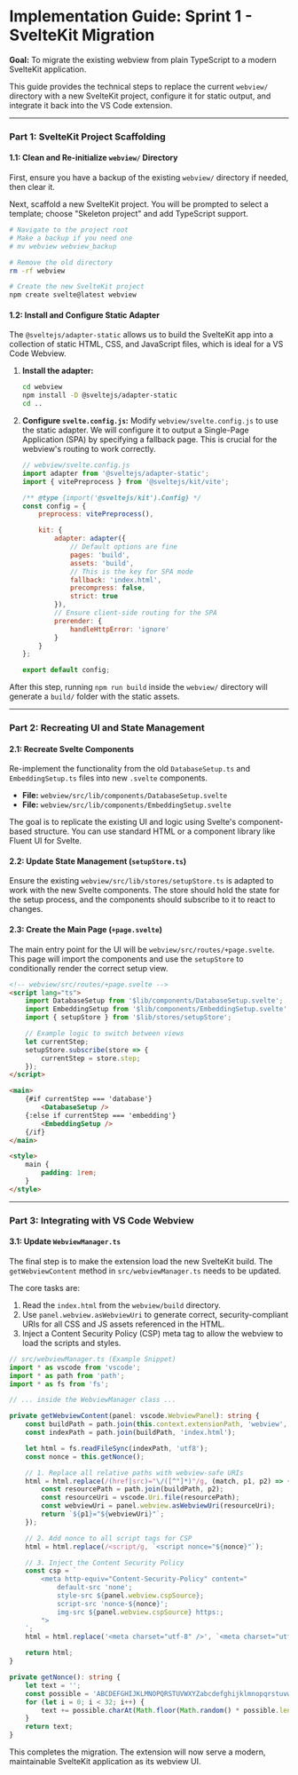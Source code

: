 # Implementation Guide: Sprint 1 - SvelteKit Migration

**Goal:** To migrate the existing webview from plain TypeScript to a modern SvelteKit application.

This guide provides the technical steps to replace the current `webview/` directory with a new SvelteKit project, configure it for static output, and integrate it back into the VS Code extension.

---

### **Part 1: SvelteKit Project Scaffolding**

#### **1.1: Clean and Re-initialize `webview/` Directory**

First, ensure you have a backup of the existing `webview/` directory if needed, then clear it.

Next, scaffold a new SvelteKit project. You will be prompted to select a template; choose "Skeleton project" and add TypeScript support.

```bash
# Navigate to the project root
# Make a backup if you need one
# mv webview webview_backup

# Remove the old directory
rm -rf webview

# Create the new SvelteKit project
npm create svelte@latest webview
```

#### **1.2: Install and Configure Static Adapter**

The `@sveltejs/adapter-static` allows us to build the SvelteKit app into a collection of static HTML, CSS, and JavaScript files, which is ideal for a VS Code Webview.

1.  **Install the adapter:**
    ```bash
    cd webview
    npm install -D @sveltejs/adapter-static
    cd ..
    ```

2.  **Configure `svelte.config.js`:**
    Modify `webview/svelte.config.js` to use the static adapter. We will configure it to output a Single-Page Application (SPA) by specifying a fallback page. This is crucial for the webview's routing to work correctly.

    ```javascript
    // webview/svelte.config.js
    import adapter from '@sveltejs/adapter-static';
    import { vitePreprocess } from '@sveltejs/kit/vite';

    /** @type {import('@sveltejs/kit').Config} */
    const config = {
        preprocess: vitePreprocess(),

        kit: {
            adapter: adapter({
                // Default options are fine
                pages: 'build',
                assets: 'build',
                // This is the key for SPA mode
                fallback: 'index.html', 
                precompress: false,
                strict: true
            }),
            // Ensure client-side routing for the SPA
            prerender: {
                handleHttpError: 'ignore'
            }
        }
    };

    export default config;
    ```

After this step, running `npm run build` inside the `webview/` directory will generate a `build/` folder with the static assets.

---

### **Part 2: Recreating UI and State Management**

#### **2.1: Recreate Svelte Components**

Re-implement the functionality from the old `DatabaseSetup.ts` and `EmbeddingSetup.ts` files into new `.svelte` components.

*   **File:** `webview/src/lib/components/DatabaseSetup.svelte`
*   **File:** `webview/src/lib/components/EmbeddingSetup.svelte`

The goal is to replicate the existing UI and logic using Svelte's component-based structure. You can use standard HTML or a component library like Fluent UI for Svelte.

#### **2.2: Update State Management (`setupStore.ts`)**

Ensure the existing `webview/src/lib/stores/setupStore.ts` is adapted to work with the new Svelte components. The store should hold the state for the setup process, and the components should subscribe to it to react to changes.

#### **2.3: Create the Main Page (`+page.svelte`)**

The main entry point for the UI will be `webview/src/routes/+page.svelte`. This page will import the components and use the `setupStore` to conditionally render the correct setup view.

```html
<!-- webview/src/routes/+page.svelte -->
<script lang="ts">
    import DatabaseSetup from '$lib/components/DatabaseSetup.svelte';
    import EmbeddingSetup from '$lib/components/EmbeddingSetup.svelte';
    import { setupStore } from '$lib/stores/setupStore';

    // Example logic to switch between views
    let currentStep;
    setupStore.subscribe(store => {
        currentStep = store.step;
    });
</script>

<main>
    {#if currentStep === 'database'}
        <DatabaseSetup />
    {:else if currentStep === 'embedding'}
        <EmbeddingSetup />
    {/if}
</main>

<style>
    main {
        padding: 1rem;
    }
</style>
```

---

### **Part 3: Integrating with VS Code Webview**

#### **3.1: Update `WebviewManager.ts`**

The final step is to make the extension load the new SvelteKit build. The `getWebviewContent` method in `src/webviewManager.ts` needs to be updated.

The core tasks are:
1.  Read the `index.html` from the `webview/build` directory.
2.  Use `panel.webview.asWebviewUri` to generate correct, security-compliant URIs for all CSS and JS assets referenced in the HTML.
3.  Inject a Content Security Policy (CSP) meta tag to allow the webview to load the scripts and styles.

```typescript
// src/webviewManager.ts (Example Snippet)
import * as vscode from 'vscode';
import * as path from 'path';
import * as fs from 'fs';

// ... inside the WebviewManager class ...

private getWebviewContent(panel: vscode.WebviewPanel): string {
    const buildPath = path.join(this.context.extensionPath, 'webview', 'build');
    const indexPath = path.join(buildPath, 'index.html');

    let html = fs.readFileSync(indexPath, 'utf8');
    const nonce = this.getNonce();

    // 1. Replace all relative paths with webview-safe URIs
    html = html.replace(/(href|src)="\/([^"]*)"/g, (match, p1, p2) => {
        const resourcePath = path.join(buildPath, p2);
        const resourceUri = vscode.Uri.file(resourcePath);
        const webviewUri = panel.webview.asWebviewUri(resourceUri);
        return `${p1}="${webviewUri}"`;
    });

    // 2. Add nonce to all script tags for CSP
    html = html.replace(/<script/g, `<script nonce="${nonce}"`);

    // 3. Inject the Content Security Policy
    const csp = `
        <meta http-equiv="Content-Security-Policy" content="
            default-src 'none';
            style-src ${panel.webview.cspSource};
            script-src 'nonce-${nonce}';
            img-src ${panel.webview.cspSource} https:;
        ">
    `;
    html = html.replace('<meta charset="utf-8" />', `<meta charset="utf-8" />${csp}`);

    return html;
}

private getNonce(): string {
    let text = '';
    const possible = 'ABCDEFGHIJKLMNOPQRSTUVWXYZabcdefghijklmnopqrstuvwxyz0123456789';
    for (let i = 0; i < 32; i++) {
        text += possible.charAt(Math.floor(Math.random() * possible.length));
    }
    return text;
}
```

This completes the migration. The extension will now serve a modern, maintainable SvelteKit application as its webview UI.
